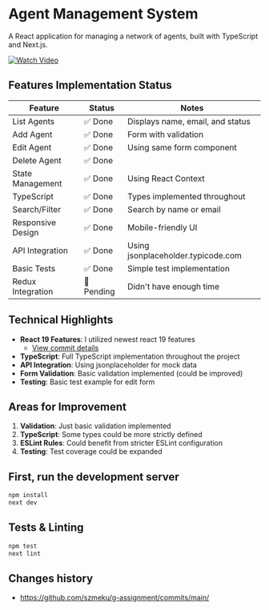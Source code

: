# Agent Management System

A React application for managing a network of agents, built with TypeScript and Next.js.

[![Watch Video](https://img.youtube.com/vi/mX08SQ1BFqI/0.jpg)](https://www.youtube.com/watch?v=mX08SQ1BFqI)


## Features Implementation Status

| Feature | Status | Notes |
|---------|--------|-------|
| List Agents | ✅ Done | Displays name, email, and status |
| Add Agent | ✅ Done | Form with validation |
| Edit Agent | ✅ Done | Using same form component |
| Delete Agent | ✅ Done | |
| State Management | ✅ Done | Using React Context |
| TypeScript | ✅ Done | Types implemented throughout |
| Search/Filter | ✅ Done | Search by name or email |
| Responsive Design | ✅ Done | Mobile-friendly UI |
| API Integration | ✅ Done | Using jsonplaceholder.typicode.com |
| Basic Tests | ✅ Done | Simple test implementation |
| Redux Integration | 🚧 Pending | Didn't have enough time |

## Technical Highlights

- **React 19 Features**: I utilized newest react 19 features
  - [View commit details](https://github.com/szmeku/g-assignment/commit/a099269149eb8a62b260c8d800e28e9f2a631a14)
- **TypeScript**: Full TypeScript implementation throughout the project
- **API Integration**: Using jsonplaceholder for mock data
- **Form Validation**: Basic validation implemented (could be improved)
- **Testing**: Basic test example for edit form

## Areas for Improvement

1. **Validation**: Just basic validation implemented
2. **TypeScript**: Some types could be more strictly defined
3. **ESLint Rules**: Could benefit from stricter ESLint configuration
4. **Testing**: Test coverage could be expanded

## First, run the development server

```bash
npm install
next dev
```

## Tests & Linting

```bash
npm test
next lint
```

## Changes history
- https://github.com/szmeku/g-assignment/commits/main/
